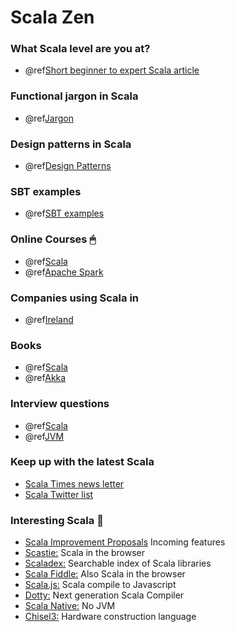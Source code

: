 
Scala Zen
=========

### What Scala level are you at? 

- @ref[Short beginner to expert Scala article](./articles/scala-level.md) 

### Functional jargon in Scala

- @ref[Jargon](./articles/functional-jargon.md)

### Design patterns in Scala

- @ref[Design Patterns](./articles/design-patterns.md)

### SBT examples

- @ref[SBT examples](./articles/sbt.md)

### Online Courses 🖱
- @ref[Scala](./courses/scala.md)
- @ref[Apache Spark](./courses/apache-spark.md)

### Companies using Scala in 

- @ref[Ireland](./companies/ireland.md)

### Books

- @ref[Scala](./books/scala.md)
- @ref[Akka](./books/akka.md)

### Interview questions

- @ref[Scala](./questions/scala.md)
- @ref[JVM](./questions/jvm.md)

### Keep up with the latest Scala
 
 - [Scala Times news letter](http://scalatimes.com/)
 - [Scala Twitter list](https://twitter.com/ConorFennell/lists/scala)

### Interesting Scala 🤔

- [Scala Improvement Proposals](http://docs.scala-lang.org/sips/all.html) Incoming features  
- [Scastie:](https://scastie.scala-lang.org/) Scala in the browser
- [Scaladex:](https://index.scala-lang.org/) Searchable index of Scala libraries
- [Scala Fiddle:](https://scalafiddle.io/) Also Scala in the browser
- [Scala.js:](https://www.scala-js.org/) Scala compile to Javascript
- [Dotty:](http://dotty.epfl.ch/) Next generation Scala Compiler
- [Scala Native:](http://www.scala-native.org/en/latest/) No JVM
- [Chisel3:](https://chisel.eecs.berkeley.edu/) Hardware construction language
